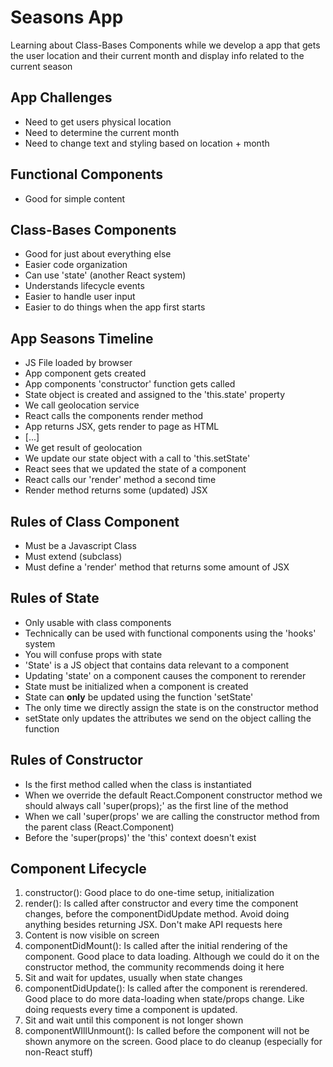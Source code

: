 # Seasons App

Learning about Class-Bases Components while we develop a app that gets the user location and their current month and display info related to the current season

## App Challenges

- Need to get users physical location
- Need to determine the current month
- Need to change text and styling based on location + month

## Functional Components

- Good for simple content

## Class-Bases Components

- Good for just about everything else
- Easier code organization
- Can use 'state' (another React system)
- Understands lifecycle events
- Easier to handle user input
- Easier to do things when the app first starts

## App Seasons Timeline

- JS File loaded by browser
- App component gets created
- App components 'constructor' function gets called
- State object is created and assigned to the 'this.state' property
- We call geolocation service
- React calls the components render method
- App returns JSX, gets render to page as HTML
- [...]
- We get result of geolocation
- We update our state object with a call to 'this.setState'
- React sees that we updated the state of a component
- React calls our 'render' method a second time
- Render method returns some (updated) JSX

## Rules of Class Component

- Must be a Javascript Class
- Must extend (subclass)
- Must define a 'render' method that returns some amount of JSX

## Rules of State

- Only usable with class components
- Technically can be used with functional components using the 'hooks' system
- You will confuse props with state
- 'State' is a JS object that contains data relevant to a component
- Updating 'state' on a component causes the component to rerender
- State must be initialized when a component is created
- State can **only** be updated using the function 'setState'
- The only time we directly assign the state is on the constructor method
- setState only updates the attributes we send on the object calling the function

## Rules of Constructor

- Is the first method called when the class is instantiated
- When we override the default React.Component constructor method we should always call 'super(props);' as the first line of the method
- When we call 'super(props' we are calling the constructor method from the parent class (React.Component)
- Before the 'super(props)' the 'this' context doesn't exist

## Component Lifecycle

1. constructor(): Good place to do one-time setup, initialization
2. render(): Is called after constructor and every time the component changes, before the componentDidUpdate method. Avoid doing anything besides returning JSX. Don't make API requests here
3. Content is now visible on screen
4. componentDidMount(): Is called after the initial rendering of the component. Good place to data loading. Although we could do it on the constructor method, the community recommends doing it here
5. Sit and wait for updates, usually when state changes
6. componentDidUpdate(): Is called after the component is rerendered. Good place to do more data-loading when state/props change. Like doing requests every time a component is updated.
7. Sit and wait until this component is not longer shown
8. componentWIllUnmount(): Is called before the component will not be shown anymore on the screen. Good place to do cleanup (especially for non-React stuff)
